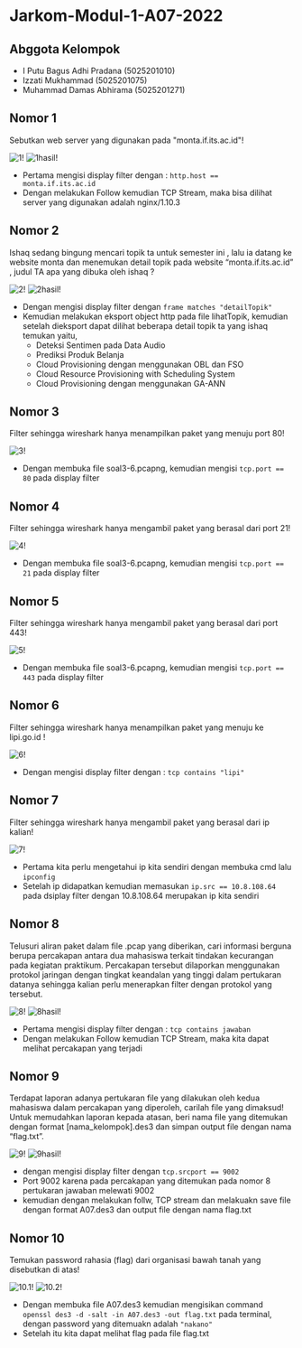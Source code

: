 # Jarkom-Modul-1-A07-2022

## Abggota Kelompok

- I Putu Bagus Adhi Pradana (5025201010)
- Izzati Mukhammad (5025201075)
- Muhammad Damas Abhirama (5025201271)


## Nomor 1
Sebutkan web server yang digunakan pada "monta.if.its.ac.id"! 

![1!](img/1.v2.png)
![1hasil!](img/1hasil.v2.png)

- Pertama mengisi display filter dengan : `http.host == monta.if.its.ac.id`
- Dengan melakukan Follow kemudian TCP Stream, maka bisa dilihat server yang digunakan adalah  nginx/1.10.3

## Nomor 2
Ishaq sedang bingung mencari topik ta untuk semester ini , lalu ia datang ke website monta dan menemukan detail topik pada website “monta.if.its.ac.id” , judul TA apa yang dibuka oleh ishaq ?

![2!](img/2.png)
![2hasil!](img/2hasil.png)

- Dengan mengisi display filter dengan `frame matches "detailTopik"`
- Kemudian melakukan eksport object http pada file lihatTopik, kemudian setelah dieksport dapat dilihat beberapa detail topik ta yang ishaq temukan yaitu,
  - Deteksi Sentimen pada Data Audio
  - Prediksi Produk Belanja
  - Cloud Provisioning dengan menggunakan OBL dan FSO
  - Cloud Resource Provisioning with Scheduling System
  - Cloud Provisioning dengan menggunakan GA-ANN

## Nomor 3
Filter sehingga wireshark hanya menampilkan paket yang menuju port 80! 

![3!](img/3.png)

- Dengan membuka file soal3-6.pcapng, kemudian mengisi `tcp.port == 80` pada display filter

## Nomor 4
Filter sehingga wireshark hanya mengambil paket yang berasal dari port 21!

![4!](img/4.png)

- Dengan membuka file soal3-6.pcapng, kemudian mengisi `tcp.port == 21` pada display filter

## Nomor 5
Filter sehingga wireshark hanya mengambil paket yang berasal dari port 443!

![5!](img/5.png)

- Dengan membuka file soal3-6.pcapng, kemudian mengisi `tcp.port == 443` pada display filter

## Nomor 6
Filter sehingga wireshark hanya menampilkan paket yang menuju ke lipi.go.id !

![6!](img/6.png)

- Dengan mengisi display filter dengan : `tcp contains "lipi"`

## Nomor 7
Filter sehingga wireshark hanya mengambil paket yang berasal dari ip kalian!

![7!](img/7.png)

- Pertama kita perlu mengetahui ip kita sendiri dengan membuka cmd lalu `ipconfig`
- Setelah ip didapatkan kemudian memasukan `ip.src == 10.8.108.64` pada dsiplay filter dengan 10.8.108.64 merupakan ip kita sendiri

## Nomor 8
Telusuri aliran paket dalam file .pcap yang diberikan, cari informasi berguna berupa percakapan antara dua mahasiswa terkait tindakan kecurangan pada kegiatan praktikum. Percakapan tersebut dilaporkan menggunakan protokol jaringan dengan tingkat keandalan yang tinggi dalam pertukaran datanya sehingga kalian perlu menerapkan filter dengan protokol yang tersebut.

![8!](img/8.png)
![8hasil!](img/8hasil.png)

- Pertama mengisi display filter dengan : `tcp contains jawaban`
- Dengan melakukan Follow kemudian TCP Stream, maka kita dapat melihat percakapan yang terjadi

## Nomor 9
Terdapat laporan adanya pertukaran file yang dilakukan oleh kedua mahasiswa dalam percakapan yang diperoleh, carilah file yang dimaksud! Untuk memudahkan laporan kepada atasan, beri nama file yang ditemukan dengan format [nama_kelompok].des3 dan simpan output file dengan nama “flag.txt”.

![9!](img/9.png)
![9hasil!](img/9hasil.png)

- dengan mengisi display filter dengan `tcp.srcport == 9002`
- Port 9002 karena pada percakapan yang ditemukan pada nomor 8 pertukaran jawaban melewati 9002
- kemudian dengan melakukan follw, TCP stream dan melakuakn save file dengan format A07.des3 dan output file dengan nama flag.txt

## Nomor 10
Temukan password rahasia (flag) dari organisasi bawah tanah yang disebutkan di atas!

![10.1!](img/10.1.png)
![10.2!](img/10.2.png)

- Dengan membuka file A07.des3 kemudian mengisikan command `openssl des3 -d -salt -in A07.des3 -out flag.txt` pada terminal, dengan password yang ditemuakn adalah `"nakano"`
- Setelah itu kita dapat melihat flag pada file flag.txt
